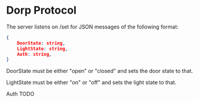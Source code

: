 # Dorp Protocol

The server listens on /set for JSON messages of the following format:

```JSON
{
	DoorState: string,
	LightState: string,
	Auth: string,
}
```

DoorState must be either "open" or "closed" and sets the door state to that.

LightState must be either "on" or "off" and sets the light state to that.

Auth TODO
